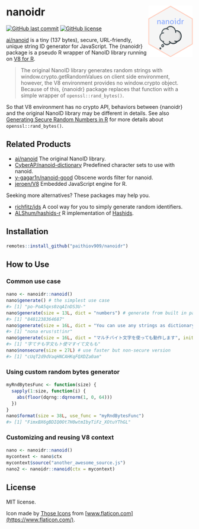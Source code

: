 
<!-- README.md is generated from README.Rmd. Please edit that file -->

# nanoidr <img src='man/figures/logo.png' align="right" height="139" />

<!-- badges: start -->

[![GitHub last
commit](https://img.shields.io/github/last-commit/paithiov909/nanoidr)](#)
[![GitHub
license](https://img.shields.io/github/license/paithiov909/nanoidr)](https://github.com/paithiov909/nanoidr/blob/master/LICENSE)
<!-- badges: end -->

[ai/nanoid](https://github.com/ai/nanoid) is a tiny (137 bytes), secure,
URL-friendly, unique string ID generator for JavaScript. The {nanoidr}
package is a pseudo R wrapper of NanoID library running on [V8 for
R](https://github.com/jeroen/V8).

> The original NanoID library generates random strings with
> window.crypto.getRandomValues on client side environment, however, the
> V8 environment provides no window.crypto object. Because of this,
> {nanoidr} package replaces that function with a simple wrapper of
> `openssl::rand_bytes()`.

So that V8 environment has no crypto API, behaviors between {nanoidr}
and the original NanoID library may be different in details. See also
[Generating Secure Random Numbers in
R](https://cran.r-project.org/web/packages/openssl/vignettes/secure_rng.html)
for more details about `openssl::rand_bytes()`.

## Related Products

-   [ai/nanoid](https://github.com/ai/nanoid) The original NanoID
    library.
-   [CyberAP/nanoid-dictionary](https://github.com/CyberAP/nanoid-dictionary)
    Predefined character sets to use with nanoid.
-   [y-gagar1n/nanoid-good](https://github.com/y-gagar1n/nanoid-good)
    Obscene words filter for nanoid.
-   [jeroen/V8](https://github.com/jeroen/V8) Embedded JavaScript engine
    for R.

Seeking more alternatives? These packages may help you.

-   [richfitz/ids](https://github.com/richfitz/ids) A cool way for you
    to simply generate random identifiers.
-   [ALShum/hashids-r](https://github.com/ALShum/hashids-r) R
    implementation of [Hashids](https://hashids.org/r/).

## Installation

``` r
remotes::install_github("paithiov909/nanoidr")
```

## How to Use

### Common use case

``` r
nano <- nanoidr::nanoid()
nano$generate() # the simplest use case
#> [1] "po-PoA5qxs0zqAInDS3U-"
nano$generate(size = 13L, dict = "numbers") # generate from built in pattern
#> [1] "8481238364687"
nano$generate(size = 16L, dict = "You can use any strings as dictionary!!")
#> [1] "nona erus!st!inr"
nano$generate(size = 16L, dict = "マルチバイト文字を使っても動作します", init.locales = "ja")
#> [1] "字てチも字文もト使マすイて文もも"
nano$nonsecure(size = 27L) # use faster but non-secure version
#> [1] "cUqT2d9dVaqHNCAHKqFQXDZa0am"
```

### Using custom random bytes generator

``` r
myRndBytesFunc <- function(size) {
  sapply(1:size, function(i) {
    abs(floor(dqrng::dqrnorm(1, 0, 64)))
  })
}
nano$format(size = 38L, use_func = "myRndBytesFunc")
#> [1] "FimxBX6gBDIQ0Ot7H0wtmIbyTiFz_XOtuYThGL"
```

### Customizing and reusing V8 context

``` r
nano <- nanoidr::nanoid()
mycontext <- nano$ctx
mycontext$source("another_awesome_source.js")
nano2 <- nanoidr::nanoid(ctx = mycontext)
```

## License

MIT license.

Icon made by [Those Icons](https://www.flaticon.com/authors/those-icons)
from [www.flaticon.com](https://www.flaticon.com/).
